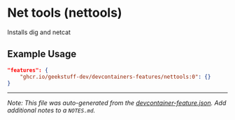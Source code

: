 
# Net tools (nettools)

Installs dig and netcat

## Example Usage

```json
"features": {
    "ghcr.io/geekstuff-dev/devcontainers-features/nettools:0": {}
}
```





---

_Note: This file was auto-generated from the [devcontainer-feature.json](https://github.com/geekstuff-dev/devcontainers-features/blob/main/src/nettools/devcontainer-feature.json).  Add additional notes to a `NOTES.md`._
